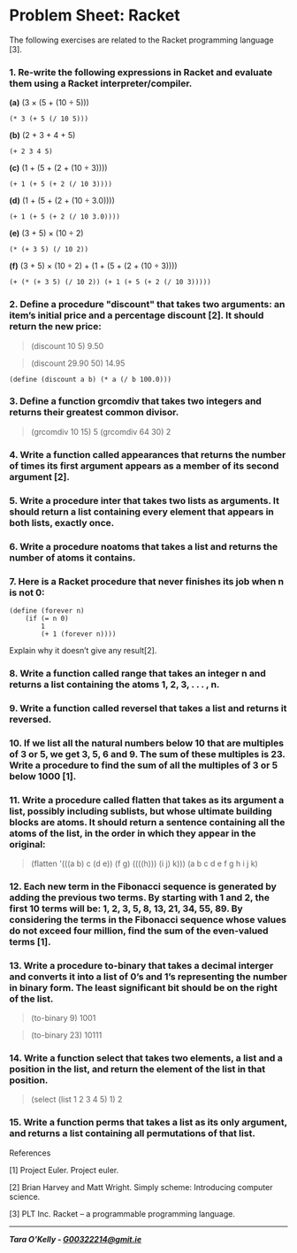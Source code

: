 # Problem Sheet: Racket

The following exercises are related to the Racket programming language [3].
### 1. Re-write the following expressions in Racket and evaluate them using a Racket interpreter/compiler.

**(a)** (3 × (5 + (10 ÷ 5)))

```racket
(* 3 (+ 5 (/ 10 5)))
```

**(b)** (2 + 3 + 4 + 5)

```racket
(+ 2 3 4 5)
```

**(c)** (1 + (5 + (2 + (10 ÷ 3))))

```racket
(+ 1 (+ 5 (+ 2 (/ 10 3))))
```

**(d)** (1 + (5 + (2 + (10 ÷ 3.0))))

```racket
(+ 1 (+ 5 (+ 2 (/ 10 3.0))))
```

**(e)** (3 + 5) × (10 ÷ 2)

```racket
(* (+ 3 5) (/ 10 2))
```

**(f)** (3 + 5) × (10 ÷ 2) + (1 + (5 + (2 + (10 ÷ 3))))

```racket
(+ (* (+ 3 5) (/ 10 2)) (+ 1 (+ 5 (+ 2 (/ 10 3)))))
```

### 2. Define a procedure "discount" that takes two arguments: an item’s initial price and a percentage discount [2]. It should return the new price:

> (discount 10 5)
9.50

> (discount 29.90 50)
14.95

```racket
(define (discount a b) (* a (/ b 100.0)))
```

### 3. Define a function grcomdiv that takes two integers and returns their greatest common divisor.

> (grcomdiv 10 15)
5
> (grcomdiv 64 30)
2

### 4. Write a function called appearances that returns the number of times its first argument appears as a member of its second argument [2].

### 5. Write a procedure inter that takes two lists as arguments. It should return a list containing every element that appears in both lists, exactly once.

### 6. Write a procedure noatoms that takes a list and returns the number of atoms it contains.

### 7. Here is a Racket procedure that never finishes its job when n is not 0:

```racket
(define (forever n)
    (if (= n 0)
        1
        (+ 1 (forever n))))
```

Explain why it doesn’t give any result[2].

### 8. Write a function called range that takes an integer n and returns a list containing the atoms 1, 2, 3, . . . , n.

### 9. Write a function called reversel that takes a list and returns it reversed.

### 10. If we list all the natural numbers below 10 that are multiples of 3 or 5, we get 3, 5, 6 and 9. The sum of these multiples is 23. Write a procedure to find the sum of all the multiples of 3 or 5 below 1000 [1].

### 11. Write a procedure called flatten that takes as its argument a list, possibly including sublists, but whose ultimate building blocks are atoms. It should return a sentence containing all the atoms of the list, in the order in which they appear in the original:

> (flatten '(((a b) c (d e)) (f g) ((((h))) (i j) k)))
(a b c d e f g h i j k)

### 12. Each new term in the Fibonacci sequence is generated by adding the previous two terms. By starting with 1 and 2, the first 10 terms will be: 1, 2, 3, 5, 8, 13, 21, 34, 55, 89. By considering the terms in the Fibonacci sequence whose values do not exceed four million, find the sum of the even-valued terms [1].

### 13. Write a procedure to-binary that takes a decimal interger and converts it into a list of 0’s and 1’s representing the number in binary form. The least significant bit should be on the right of the list.

> (to-binary 9)
1001

> (to-binary 23)
10111

### 14. Write a function select that takes two elements, a list and a position in the list, and return the element of the list in that position.

> (select (list 1 2 3 4 5) 1)
2

### 15. Write a function perms that takes a list as its only argument, and returns a list containing all permutations of that list.

References

[1] Project Euler. Project euler.

[2] Brian Harvey and Matt Wright. Simply scheme: Introducing computer science.

[3] PLT Inc. Racket – a programmable programming language.

-----

__*Tara O'Kelly - G00322214@gmit.ie*__